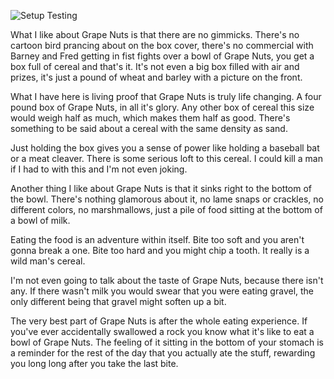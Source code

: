 ![Setup Testing](https://github.com/uva-cs3240-f22/project-a-12/actions/workflows/django.yml/badge.svg)

What I like about Grape Nuts is that there are no gimmicks. There's no cartoon bird prancing about on the box cover, there's no commercial with Barney and Fred getting in fist fights over a bowl of Grape Nuts, you get a box full of cereal and that's it. It's not even a big box filled with air and prizes, it's just a pound of wheat and barley with a picture on the front.

What I have here is living proof that Grape Nuts is truly life changing. A four pound box of Grape Nuts, in all it's glory. Any other box of cereal this size would weigh half as much, which makes them half as good. There's something to be said about a cereal with the same density as sand.

Just holding the box gives you a sense of power like holding a baseball bat or a meat cleaver. There is some serious loft to this cereal. I could kill a man if I had to with this and I'm not even joking.

Another thing I like about Grape Nuts is that it sinks right to the bottom of the bowl. There's nothing glamorous about it, no lame snaps or crackles, no different colors, no marshmallows, just a pile of food sitting at the bottom of a bowl of milk.

Eating the food is an adventure within itself. Bite too soft and you aren't gonna break a one. Bite too hard and you might chip a tooth. It really is a wild man's cereal.

I'm not even going to talk about the taste of Grape Nuts, because there isn't any. If there wasn't milk you would swear that you were eating gravel, the only different being that gravel might soften up a bit.

The very best part of Grape Nuts is after the whole eating experience. If you've ever accidentally swallowed a rock you know what it's like to eat a bowl of Grape Nuts. The feeling of it sitting in the bottom of your stomach is a reminder for the rest of the day that you actually ate the stuff, rewarding you long long after you take the last bite.
